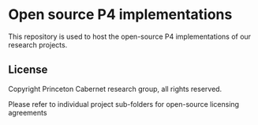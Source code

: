 # Open source P4 implementations

This repository is used to host the open-source P4 implementations of our research projects. 

## License
Copyright Princeton Cabernet research group, all rights reserved.

Please refer to individual project sub-folders for open-source licensing agreements

